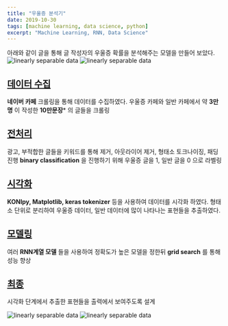 ```yaml
---
title: "우울증 분석기"
date: 2019-10-30
tags: [machine learning, data science, python]
excerpt: "Machine Learning, RNN, Data Science"
---
```

아래와 같이 글을 통해 글 작성자의 우울증 확률을 분석해주는 모델을 만들어 보았다.
<img src="{{ site.url }}{{ site.baseurl }}/images/depression/1.jpg" alt="linearly separable data">
<img src="{{ site.url }}{{ site.baseurl }}/images/depression/12.jpg" alt="linearly separable data">
## [데이터 수집](https://shyoo90.github.io/crawling/)

**네이버 카페** 크롤링을 통해 데이터를 수집하였다.
우울증 카페와 일반 카페에서 약 **3만명** 이 작성한 **10만문장*** 의 글들을 크롤링

## [전처리](https://shyoo90.github.io/preprocessing/)

광고, 부적합한 글들을 키워드를 통해 제거, 아웃라이어 제거, 형태소 토크나이징, 패딩 진행
**binary classification** 을 진행하기 위해 우울증 글을 1, 일반 글을 0 으로 라벨링

## [시각화](https://shyoo90.github.io/eda/)

**KONlpy, Matplotlib, keras tokenizer** 등을 사용하여 데이터를 시각화 하였다.
형태소 단위로 분리하여 우울증 데이터, 일반 데이터에 많이 나타나는 표현들을 추출하였다.


## [모델링](https://shyoo90.github.io/model/)

여러 **RNN계열 모델** 들을 사용하여 정확도가 높은 모델을 정한뒤
**grid search** 를 통해 성능 향상

## [최종](https://shyoo90.github.io/final/)
시각화 단계에서 추출한 표현들을 출력에서 보여주도록 설계

<img src="{{ site.url }}{{ site.baseurl }}/images/depression/2.jpg" alt="linearly separable data">
<img src="{{ site.url }}{{ site.baseurl }}/images/depression/10.jpg" alt="linearly separable data">
